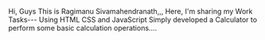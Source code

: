 Hi, Guys 
This is Ragimanu Sivamahendranath,,,
Here, I'm sharing my Work Tasks---
Using HTML CSS and JavaScript
Simply developed a Calculator 
to perform some basic calculation operations....
